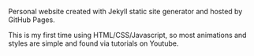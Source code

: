 Personal website created with Jekyll static site generator and hosted by GitHub Pages.

This is my first time using HTML/CSS/Javascript, so most animations and styles are simple
and found via tutorials on Youtube.
